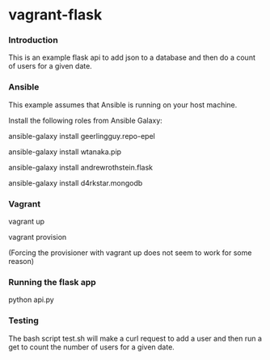 # vagrant-flask
### Introduction
This is an example flask api to add json to a database and then do a count of users for a given date.

### Ansible

This example assumes that Ansible is running on your host machine.

Install the following roles from Ansible Galaxy:

ansible-galaxy install geerlingguy.repo-epel

ansible-galaxy install wtanaka.pip

ansible-galaxy install andrewrothstein.flask

ansible-galaxy install d4rkstar.mongodb

### Vagrant

vagrant up

vagrant provision

(Forcing the provisioner with vagrant up does not seem to work for some reason)

### Running the flask app

python api.py

### Testing

The bash script test.sh will make a curl request to add a user and then run a get to count the number of users for a given date.




